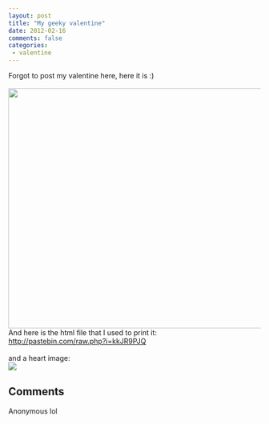 ```yaml
---
layout: post
title: "My geeky valentine"
date: 2012-02-16
comments: false
categories:
 - valentine
---
```



Forgot to post my valentine here, here it is :)<br /><br /><a href="http://cs5241.vk.com/u1564858/-14/z_53e0ebca.jpg" imageanchor="1" style="margin-bottom: 1em; margin-right: 1em;"><img border="0" height="480" src="http://cs5241.vk.com/u1564858/-14/z_53e0ebca.jpg" width="640" /></a></div><br />And here is the html file that I used to print it:<br /><a href="http://pastebin.com/raw.php?i=kkJR9PJQ">http://pastebin.com/raw.php?i=kkJR9PJQ</a><br /><br />and a heart image:<br /><a href="http://4.bp.blogspot.com/-Z58ApA-eho8/Tz5yeyaT69I/AAAAAAAADU0/vMjtuEEbTzo/s1600/heart.png" imageanchor="1" style="clear: left; float: left; margin-bottom: 1em; margin-right: 1em;"><img border="0" src="http://4.bp.blogspot.com/-Z58ApA-eho8/Tz5yeyaT69I/AAAAAAAADU0/vMjtuEEbTzo/s1600/heart.png" /></a></div><br /></div><h2>Comments</h2>


Anonymous
lol
